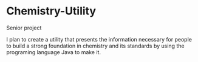 # Chemistry-Utility
Senior project

I plan to create a utility that presents the information necessary for people to build a strong foundation in chemistry and its standards by using the programing language Java to make it.
